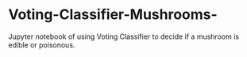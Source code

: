 # Voting-Classifier-Mushrooms-
Jupyter notebook of using Voting Classifier to decide if a mushroom is edible or poisonous.
